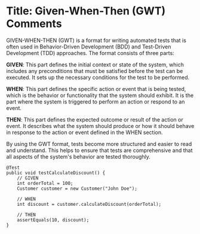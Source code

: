 # Title: Given-When-Then (GWT) Comments

GIVEN-WHEN-THEN (GWT) is a format for writing automated tests that is often used in Behavior-Driven Development (BDD)
and Test-Driven Development (TDD) approaches. The format consists of three parts:

**GIVEN**: This part defines the initial context or state of the system, which includes any preconditions that must be
satisfied before the test can be executed. It sets up the necessary conditions for the test to be performed.

**WHEN**: This part defines the specific action or event that is being tested, which is the behavior or functionality that
the system should exhibit. It is the part where the system is triggered to perform an action or respond to an event.

**THEN**: This part defines the expected outcome or result of the action or event. It describes what the system should
produce or how it should behave in response to the action or event defined in the WHEN section.

By using the GWT format, tests become more structured and easier to read and understand. This helps to ensure that tests
are comprehensive and that all aspects of the system's behavior are tested thoroughly.


``` {.java} 
@Test
public void testCalculateDiscount() {
    // GIVEN
    int orderTotal = 100;
    Customer customer = new Customer("John Doe");
    
    // WHEN
    int discount = customer.calculateDiscount(orderTotal);
    
    // THEN
    assertEquals(10, discount);
}
```